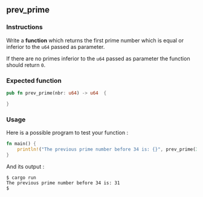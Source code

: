 ## prev_prime

### Instructions

Write a **function** which returns the first prime number which is equal or inferior to the `u64` passed as parameter.

If there are no primes inferior to the `u64` passed as parameter the function should return `0`.

### Expected function

```rust
pub fn prev_prime(nbr: u64) -> u64  {

}
```

### Usage

Here is a possible program to test your function :

```rust
fn main() {
    println!("The previous prime number before 34 is: {}", prev_prime(34));
}
```

And its output :

```console
$ cargo run
The previous prime number before 34 is: 31
$
```
